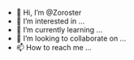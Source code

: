 - 👋 Hi, I’m @Zoroster
- 👀 I’m interested in ...
- 🌱 I’m currently learning ...
- 💞️ I’m looking to collaborate on ...
- 📫 How to reach me ...

<!---
Zoroster/Zoroster is a ✨ special ✨ repository because its `README.md` (this file) appears on your GitHub profile.
You can click the Preview link to take a look at your changes.
--->
